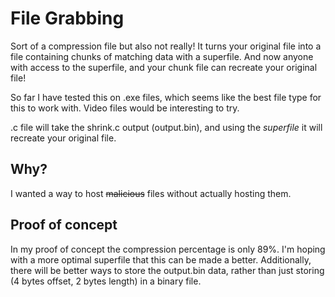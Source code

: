# File Grabbing
Sort of a compression file but also not really! It turns your original file into a file containing chunks of matching data with a superfile. And now anyone with access to the superfile, and your chunk file can recreate your original file!

So far I have tested this on .exe files, which seems like the best file type for this to work with.
Video files would be interesting to try.

.c file will take the shrink.c output (output.bin), and using the *superfile* it will recreate your original file.

## Why? ##
I wanted a way to host ~~malicious~~ files without actually hosting them.

## Proof of concept ##
In my proof of concept the compression percentage is only 89%. I'm hoping with a more optimal superfile that this can be made a better.
Additionally, there will be better ways to store the output.bin data, rather than just storing (4 bytes offset, 2 bytes length) in a binary file.
